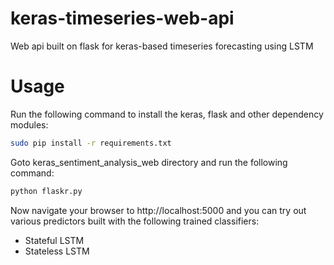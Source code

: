 # keras-timeseries-web-api

Web api built on flask for keras-based timeseries forecasting using LSTM

# Usage

Run the following command to install the keras, flask and other dependency modules:

```bash
sudo pip install -r requirements.txt
```

Goto keras_sentiment_analysis_web directory and run the following command:

```bash
python flaskr.py
```

Now navigate your browser to http://localhost:5000 and you can try out various predictors built with the following
trained classifiers:

* Stateful LSTM
* Stateless LSTM

